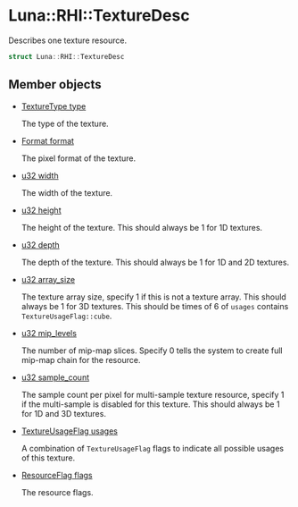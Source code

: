 # Luna::RHI::TextureDesc
Describes one texture resource. 

```c++
struct Luna::RHI::TextureDesc
```

## Member objects
* [TextureType type](struct_luna_1_1_r_h_i_1_1_texture_desc_1a6d0659bb23ff72a9d7acd1ff2745b82b.md)

    The type of the texture. 

* [Format format](struct_luna_1_1_r_h_i_1_1_texture_desc_1a751c4987b2c6908c70a915ab18d36653.md)

    The pixel format of the texture. 

* [u32 width](struct_luna_1_1_r_h_i_1_1_texture_desc_1a85db88ffee2944ecd35c616393976289.md)

    The width of the texture. 

* [u32 height](struct_luna_1_1_r_h_i_1_1_texture_desc_1add40f8a56ae8cc650f92a3aa4d2bac99.md)

    The height of the texture. This should always be 1 for 1D textures. 

* [u32 depth](struct_luna_1_1_r_h_i_1_1_texture_desc_1aebf034dca5d4441f3b12bc2aaa9af93c.md)

    The depth of the texture. This should always be 1 for 1D and 2D textures. 

* [u32 array_size](struct_luna_1_1_r_h_i_1_1_texture_desc_1acdbb4e4a711c816c1e63fcb9ece8f73c.md)

    The texture array size, specify 1 if this is not a texture array. This should always be 1 for 3D textures. This should be times of 6 of `usages` contains `TextureUsageFlag::cube`. 

* [u32 mip_levels](struct_luna_1_1_r_h_i_1_1_texture_desc_1a22d014d788189a78f244c0755a1605b0.md)

    The number of mip-map slices. Specify 0 tells the system to create full mip-map chain for the resource. 

* [u32 sample_count](struct_luna_1_1_r_h_i_1_1_texture_desc_1a1c8270d54620086aa497d8d7ee065458.md)

    The sample count per pixel for multi-sample texture resource, specify 1 if the multi-sample is disabled for this texture. This should always be 1 for 1D and 3D textures. 

* [TextureUsageFlag usages](struct_luna_1_1_r_h_i_1_1_texture_desc_1afc94821d51b7c41bcb1fee1658b82285.md)

    A combination of `TextureUsageFlag` flags to indicate all possible usages of this texture. 

* [ResourceFlag flags](struct_luna_1_1_r_h_i_1_1_texture_desc_1a594bd04420fa22ac6308d9958fd3cb8b.md)

    The resource flags. 

